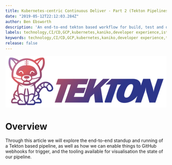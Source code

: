 ```yaml
---
title: Kubernetes-centric Continuous Deliver - Part 2 (Tekton Pipelines)
date: "2019-05-12T22:12:03.284Z"
author: Ben Ebsworth
description: 'An end-to-end tekton based workflow for build, test and deployment of applications'
labels: technology,CI/CD,GCP,kubernetes,kaniko,developer experience,istio,knative,tekton,skaffold
keywords: technology,CI/CD,GCP,kubernetes,kaniko,developer experience,tekton,knative,cicd foundation,CI,CD,continuous delivery,istio,docker,google cloud,pipelines,tutorial,docker-for-mac,minikube,registry,task,taskrun,pipeline resource,production,dockerless,security,googlecloudplatform,googlecloud
release: false
---
```


![Tekton](./tekton.png)

# Overview

Through this article we will explore the end-to-end standup and running of a Tekton based pipeline, as well as how we can enable things to GitHub webhooks for trigger, and the tooling available for visualisation the state of our pipeline.
